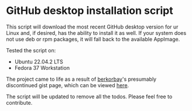 # GitHub desktop installation script

This script will download the most recent GitHub desktop version for ur Linux and, if desired, has the ability to install it as well. If your system does not use deb or rpm packages, it will fall back to the available AppImage.

Tested the script on:
- Ubuntu 22.04.2 LTS
- Fedora 37 Workstation

The project came to life as a result of [berkorbay](https://gist.github.com/berkorbay)'s presumably discontinued gist page, which can be viewed [here](https://gist.github.com/berkorbay/6feda478a00b0432d13f1fc0a50467f1).

The script will be updated to remove all the todos. Please feel free to contribute.
